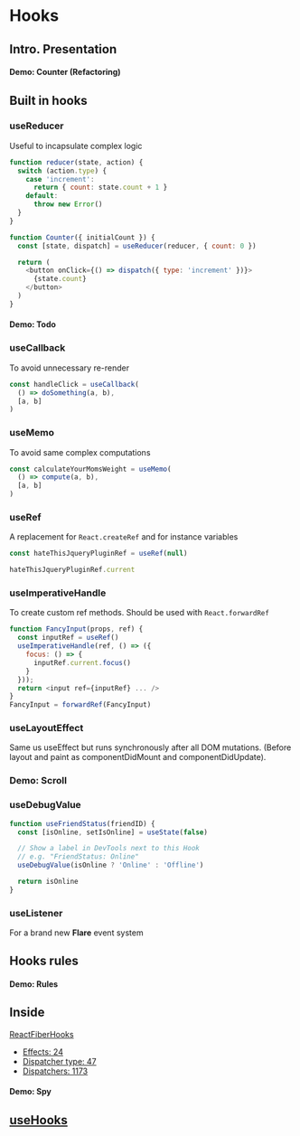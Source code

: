 # Hooks

## Intro. Presentation

#### Demo: Counter (Refactoring)

## Built in hooks

### useReducer

Useful to incapsulate complex logic

```javascript
function reducer(state, action) {
  switch (action.type) {
    case 'increment':
      return { count: state.count + 1 }
    default:
      throw new Error()
  }
}
```

```javascript
function Counter({ initialCount }) {
  const [state, dispatch] = useReducer(reducer, { count: 0 })

  return (
    <button onClick={() => dispatch({ type: 'increment' })}>
      {state.count}
    </button>
  )
}
```

#### Demo: Todo

### useCallback

To avoid unnecessary re-render

```javascript
const handleClick = useCallback(
  () => doSomething(a, b),
  [a, b]
)
```

### useMemo

To avoid same complex computations

```javascript
const calculateYourMomsWeight = useMemo(
  () => compute(a, b),
  [a, b]
)
```

### useRef
A replacement for `React.createRef` and for instance variables

```javascript
const hateThisJqueryPluginRef = useRef(null)

hateThisJqueryPluginRef.current
```

### useImperativeHandle
To create custom ref methods. Should be used with `React.forwardRef`

```javascript
function FancyInput(props, ref) {
  const inputRef = useRef()
  useImperativeHandle(ref, () => ({
    focus: () => {
      inputRef.current.focus()
    }
  }));
  return <input ref={inputRef} ... />
}
FancyInput = forwardRef(FancyInput)
```

### useLayoutEffect
Same us useEffect but runs synchronously after all DOM mutations. (Before layout and paint as componentDidMount and componentDidUpdate).

### Demo: Scroll

### useDebugValue

```javascript
function useFriendStatus(friendID) {
  const [isOnline, setIsOnline] = useState(false)

  // Show a label in DevTools next to this Hook
  // e.g. "FriendStatus: Online"
  useDebugValue(isOnline ? 'Online' : 'Offline')

  return isOnline
}
```

### useListener
For a brand new **Flare** event system

## Hooks rules

#### Demo: Rules

## Inside
[ReactFiberHooks](https://github.com/facebook/react/blob/v16.8.6/packages/react-reconciler/src/ReactFiberHooks.js)
- [Effects: 24](https://github.com/facebook/react/blob/v16.8.6/packages/react-reconciler/src/ReactFiberHooks.js#L24)
- [Dispatcher type: 47](https://github.com/facebook/react/blob/v16.8.6/packages/react-reconciler/src/ReactFiberHooks.js#L47)
- [Dispatchers: 1173](https://github.com/facebook/react/blob/v16.8.6/packages/react-reconciler/src/ReactFiberHooks.js#L1173)

#### Demo: Spy

## [useHooks](https://usehooks.com/)
